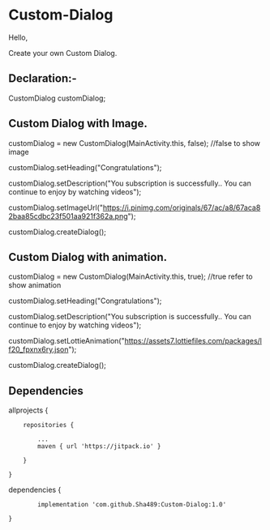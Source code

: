 # Custom-Dialog

Hello, 

Create your own Custom Dialog.<br />


## Declaration:-

CustomDialog customDialog;<br />



## Custom Dialog with Image.

  customDialog = new CustomDialog(MainActivity.this, false); //false to show image
  
  customDialog.setHeading("Congratulations");
  
  customDialog.setDescription("You subscription is successfully.. You can continue to enjoy by watching videos");
  
  customDialog.setImageUrl("https://i.pinimg.com/originals/67/ac/a8/67aca82baa85cdbc23f501aa921f362a.png");
  
  customDialog.createDialog();<br />



## Custom Dialog with animation.

  customDialog = new CustomDialog(MainActivity.this, true); //true refer to show animation
  
  customDialog.setHeading("Congratulations");
  
  customDialog.setDescription("You subscription is successfully.. You can continue to enjoy by watching videos");
  
  customDialog.setLottieAnimation("https://assets7.lottiefiles.com/packages/lf20_fpxnx6ry.json");
  
  customDialog.createDialog();<br />
  


## Dependencies

allprojects {

		repositories {
		
			...
			maven { url 'https://jitpack.io' }
			
		}
		
	}
  
  
  dependencies {
  
	        implementation 'com.github.Sha489:Custom-Dialog:1.0'
		
	}
  
  
